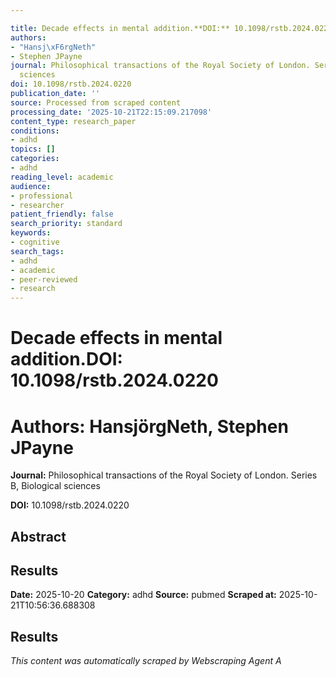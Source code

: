 ```yaml
---

title: Decade effects in mental addition.**DOI:** 10.1098/rstb.2024.0220
authors:
- "Hansj\xF6rgNeth"
- Stephen JPayne
journal: Philosophical transactions of the Royal Society of London. Series B, Biological
  sciences
doi: 10.1098/rstb.2024.0220
publication_date: ''
source: Processed from scraped content
processing_date: '2025-10-21T22:15:09.217098'
content_type: research_paper
conditions:
- adhd
topics: []
categories:
- adhd
reading_level: academic
audience:
- professional
- researcher
patient_friendly: false
search_priority: standard
keywords:
- cognitive
search_tags:
- adhd
- academic
- peer-reviewed
- research
---
```




# Decade effects in mental addition.**DOI:** 10.1098/rstb.2024.0220

# **Authors:** HansjörgNeth, Stephen JPayne

**Journal:** Philosophical transactions of the Royal Society of London. Series B, Biological sciences

**DOI:** 10.1098/rstb.2024.0220

## Abstract

## Results

**Date:** 2025-10-20
**Category:** adhd
**Source:** pubmed
**Scraped at:** 2025-10-21T10:56:36.688308
## Results
*This content was automatically scraped by Webscraping Agent A*